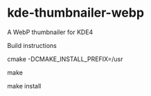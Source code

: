 # kde-thumbnailer-webp
A WebP thumbnailer for KDE4

Build instructions

cmake -DCMAKE_INSTALL_PREFIX=/usr

make

make install
